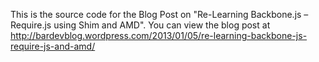 This is the source code for the Blog Post on "Re-Learning Backbone.js – Require.js using Shim and AMD".  You can view the blog post at http://bardevblog.wordpress.com/2013/01/05/re-learning-backbone-js-require-js-and-amd/

